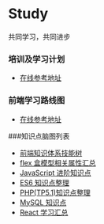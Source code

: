 # Study
共同学习，共同进步

### 培训及学习计划
* [在线参考地址](http://naotu.baidu.com/file/b0b5c8816a391a70addc1094f2d03682?token=e3ce44d22ce8801f)

### 前端学习路线图
* [在线参考地址](http://naotu.baidu.com/file/2103a985da1f3ad062bee10e88e05324?token=1b67acdbc4bb9cf8)

###知识点脑图列表
* [前端知识体系技能树](http://naotu.baidu.com/file/a99414323a95ee0b9fab934fb49b9973?token=35daaf239a8d1184)
* [flex 盒模型相关属性汇总](http://naotu.baidu.com/file/2f8dfa455311ac2752237eb9563a27d7?token=6391d11d43549eef)
* [JavaScript 进阶知识点](http://naotu.baidu.com/file/0a1d95b380464e4afc47d7c55b8f27ad?token=025017ccd9ddfbaf)
* [ES6 知识点整理](http://naotu.baidu.com/file/1e8ac6dc7d1149a32ed07cbdc8e7a64f?token=b56d3bdf785bb551)
* [PHP(TP5.1)知识点整理](http://naotu.baidu.com/file/b3309afed65774d43e5559cc163809a7?token=fd394e7325e82fb7)
* [MySQL 知识点](http://naotu.baidu.com/file/8de9de21d618f237dbd32b26b338a901?token=c4574504979e3852)
* [React 学习汇总](http://naotu.baidu.com/file/60fe1899b33e307752d616d97ce03380?token=a347c65a4abde7fe)
